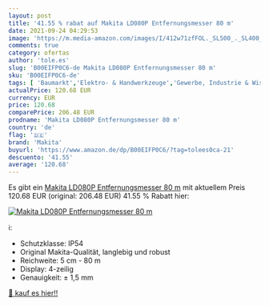 ```yaml
---
layout: post
title: '41.55 % rabat auf Makita LD080P Entfernungsmesser 80 m'
date: 2021-09-24 04:29:53
image: 'https://m.media-amazon.com/images/I/412w71zfFOL._SL500_._SL400_.jpg'
comments: true
category: ofertas
author: 'tole.es'
slug: 'B00EIFP0C6-de Makita LD080P Entfernungsmesser 80 m'
sku: 'B00EIFP0C6-de'
tags: [ 'Baumarkt','Elektro- & Handwerkzeuge','Gewerbe, Industrie & Wissenschaft','Lasermessgeräte & Zubehör','Mess- & Planwerkzeuge','Test & Messung','makita', ]
actualPrice: 120.68 EUR
currency: EUR
price: 120.68
comparePrice: 206.48 EUR
prodname: 'Makita LD080P Entfernungsmesser 80 m'
country: 'de'
flag: '🇩🇪'
brand: 'Makita'
buyurl: 'https://www.amazon.de/dp/B00EIFP0C6/?tag=tolees0ca-21'
descuento: '41.55'
average: '120.68'
---
```


Es gibt ein [Makita LD080P Entfernungsmesser 80 m](https://www.amazon.de/dp/B00EIFP0C6/?tag=tolees0ca-21) mit aktuellem Preis 120.68 EUR (original: 206.48 EUR) 41.55 % Rabatt hier:

[![Makita LD080P Entfernungsmesser 80 m](https://m.media-amazon.com/images/I/412w71zfFOL._SL500_._SL400_.jpg)](https://www.amazon.de/dp/B00EIFP0C6/?tag=tolees0ca-21)

ℹ️:

- Schutzklasse: IP54
- Original Makita-Qualität, langlebig und robust
- Reichweite: 5 cm - 80 m
- Display: 4-zeilig
- Genauigkeit: ± 1,5 mm

[🛒 kauf es hier!!](https://www.amazon.de/dp/B00EIFP0C6/?tag=tolees0ca-21)
